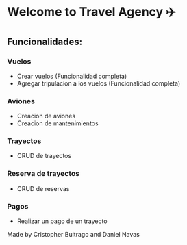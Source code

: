 # Welcome to Travel Agency ✈️

## Funcionalidades:
### Vuelos
- Crear vuelos (Funcionalidad completa)
- Agregar tripulacion a los vuelos (Funcionalidad completa)

### Aviones
- Creacion de aviones
- Creacion de mantenimientos

### Trayectos
- CRUD de trayectos

### Reserva de trayectos
- CRUD de reservas

### Pagos
- Realizar un pago de un trayecto

Made by Cristopher Buitrago and Daniel Navas
